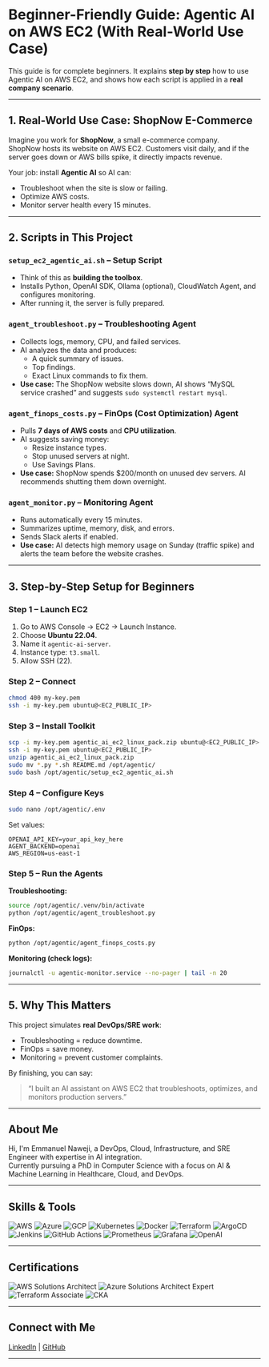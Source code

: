 
# Beginner-Friendly Guide: Agentic AI on AWS EC2 (With Real-World Use Case)

This guide is for complete beginners. It explains **step by step** how to use Agentic AI on AWS EC2, and shows how each script is applied in a **real company scenario**.

---

## 1. Real-World Use Case: ShopNow E-Commerce

Imagine you work for **ShopNow**, a small e-commerce company.  
ShopNow hosts its website on AWS EC2. Customers visit daily, and if the server goes down or AWS bills spike, it directly impacts revenue.

Your job: install **Agentic AI** so AI can:
- Troubleshoot when the site is slow or failing.
- Optimize AWS costs.
- Monitor server health every 15 minutes.

---

## 2. Scripts in This Project

### `setup_ec2_agentic_ai.sh` – Setup Script
- Think of this as **building the toolbox**.  
- Installs Python, OpenAI SDK, Ollama (optional), CloudWatch Agent, and configures monitoring.  
- After running it, the server is fully prepared.

### `agent_troubleshoot.py` – Troubleshooting Agent
- Collects logs, memory, CPU, and failed services.  
- AI analyzes the data and produces:
  - A quick summary of issues.
  - Top findings.
  - Exact Linux commands to fix them.  
- **Use case:** The ShopNow website slows down, AI shows “MySQL service crashed” and suggests `sudo systemctl restart mysql`.

### `agent_finops_costs.py` – FinOps (Cost Optimization) Agent
- Pulls **7 days of AWS costs** and **CPU utilization**.  
- AI suggests saving money:
  - Resize instance types.
  - Stop unused servers at night.
  - Use Savings Plans.  
- **Use case:** ShopNow spends $200/month on unused dev servers. AI recommends shutting them down overnight.

### `agent_monitor.py` – Monitoring Agent
- Runs automatically every 15 minutes.  
- Summarizes uptime, memory, disk, and errors.  
- Sends Slack alerts if enabled.  
- **Use case:** AI detects high memory usage on Sunday (traffic spike) and alerts the team before the website crashes.

---

## 3. Step-by-Step Setup for Beginners

### Step 1 – Launch EC2
1. Go to AWS Console → EC2 → Launch Instance.
2. Choose **Ubuntu 22.04**.
3. Name it `agentic-ai-server`.
4. Instance type: `t3.small`.
5. Allow SSH (22).

### Step 2 – Connect
```bash
chmod 400 my-key.pem
ssh -i my-key.pem ubuntu@<EC2_PUBLIC_IP>
```

### Step 3 – Install Toolkit
```bash
scp -i my-key.pem agentic_ai_ec2_linux_pack.zip ubuntu@<EC2_PUBLIC_IP>:
ssh -i my-key.pem ubuntu@<EC2_PUBLIC_IP>
unzip agentic_ai_ec2_linux_pack.zip
sudo mv *.py *.sh README.md /opt/agentic/
sudo bash /opt/agentic/setup_ec2_agentic_ai.sh
```

### Step 4 – Configure Keys
```bash
sudo nano /opt/agentic/.env
```
Set values:
```
OPENAI_API_KEY=your_api_key_here
AGENT_BACKEND=openai
AWS_REGION=us-east-1
```

### Step 5 – Run the Agents

**Troubleshooting:**
```bash
source /opt/agentic/.venv/bin/activate
python /opt/agentic/agent_troubleshoot.py
```

**FinOps:**
```bash
python /opt/agentic/agent_finops_costs.py
```

**Monitoring (check logs):**
```bash
journalctl -u agentic-monitor.service --no-pager | tail -n 20
```

---

## 5. Why This Matters
This project simulates **real DevOps/SRE work**:
- Troubleshooting = reduce downtime.
- FinOps = save money.
- Monitoring = prevent customer complaints.

By finishing, you can say:
> “I built an AI assistant on AWS EC2 that troubleshoots, optimizes, and monitors production servers.”

---

## About Me  

Hi, I'm Emmanuel Naweji, a DevOps, Cloud, Infrastructure, and SRE Engineer with expertise in AI integration.  
Currently pursuing a PhD in Computer Science with a focus on AI & Machine Learning in Healthcare, Cloud, and DevOps.  

---

## Skills & Tools  

![AWS](https://img.shields.io/badge/Cloud-AWS-orange?logo=amazon-aws&logoColor=white)
![Azure](https://img.shields.io/badge/Cloud-Azure-blue?logo=microsoft-azure&logoColor=white)
![GCP](https://img.shields.io/badge/Cloud-GCP-blue?logo=google-cloud&logoColor=white)
![Kubernetes](https://img.shields.io/badge/Orchestration-Kubernetes-326ce5?logo=kubernetes&logoColor=white)
![Docker](https://img.shields.io/badge/Containers-Docker-2496ED?logo=docker&logoColor=white)
![Terraform](https://img.shields.io/badge/IaC-Terraform-844FBA?logo=terraform&logoColor=white)
![ArgoCD](https://img.shields.io/badge/GitOps-ArgoCD-ff6600?logo=argo&logoColor=white)
![Jenkins](https://img.shields.io/badge/CI/CD-Jenkins-d24939?logo=jenkins&logoColor=white)
![GitHub Actions](https://img.shields.io/badge/CI/CD-GitHub%20Actions-2088FF?logo=github-actions&logoColor=white)
![Prometheus](https://img.shields.io/badge/Monitoring-Prometheus-E6522C?logo=prometheus&logoColor=white)
![Grafana](https://img.shields.io/badge/Monitoring-Grafana-F46800?logo=grafana&logoColor=white)
![OpenAI](https://img.shields.io/badge/AI-OpenAI-412991?logo=openai&logoColor=white)

---

## Certifications  

![AWS Solutions Architect](https://img.shields.io/badge/Certification-AWS%20Solutions%20Architect-orange?logo=amazon-aws&logoColor=white)
![Azure Solutions Architect Expert](https://img.shields.io/badge/Certification-Azure%20Solutions%20Architect%20Expert-blue?logo=microsoft-azure&logoColor=white)
![Terraform Associate](https://img.shields.io/badge/Certification-Terraform%20Associate-844FBA?logo=terraform&logoColor=white)
![CKA](https://img.shields.io/badge/Certification-CKA-326ce5?logo=kubernetes&logoColor=white)

---

## Connect with Me  

[LinkedIn](https://linkedin.com/in/ready2assist) | [GitHub](https://github.com/Here2ServeU)

---
